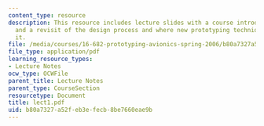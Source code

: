 ```yaml
---
content_type: resource
description: This resource includes lecture slides with a course introduction, overview,
  and a revisit of the design process and where new prototyping techniques fall within
  it.
file: /media/courses/16-682-prototyping-avionics-spring-2006/b80a7327a52feb3efecb8be7660eae9b_lect1.pdf
file_type: application/pdf
learning_resource_types:
- Lecture Notes
ocw_type: OCWFile
parent_title: Lecture Notes
parent_type: CourseSection
resourcetype: Document
title: lect1.pdf
uid: b80a7327-a52f-eb3e-fecb-8be7660eae9b
---
```


